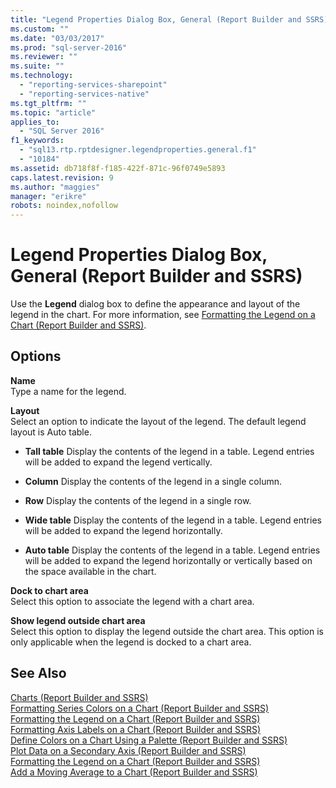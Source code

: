 ```yaml
---
title: "Legend Properties Dialog Box, General (Report Builder and SSRS) | Microsoft Docs"
ms.custom: ""
ms.date: "03/03/2017"
ms.prod: "sql-server-2016"
ms.reviewer: ""
ms.suite: ""
ms.technology: 
  - "reporting-services-sharepoint"
  - "reporting-services-native"
ms.tgt_pltfrm: ""
ms.topic: "article"
applies_to: 
  - "SQL Server 2016"
f1_keywords: 
  - "sql13.rtp.rptdesigner.legendproperties.general.f1"
  - "10184"
ms.assetid: db718f8f-f185-422f-871c-96f0749e5893
caps.latest.revision: 9
ms.author: "maggies"
manager: "erikre"
robots: noindex,nofollow
---
```

# Legend Properties Dialog Box, General (Report Builder and SSRS)
  Use the **Legend** dialog box to define the appearance and layout of the legend in the chart. For more information, see [Formatting the Legend on a Chart &#40;Report Builder and SSRS&#41;](../reporting-services/report-design/chart-legend-formatting-report-builder.md).  
  
## Options  
 **Name**  
 Type a name for the legend.  
  
 **Layout**  
 Select an option to indicate the layout of the legend. The default legend layout is Auto table.  
  
-   **Tall table** Display the contents of the legend in a table. Legend entries will be added to expand the legend vertically.  
  
-   **Column** Display the contents of the legend in a single column.  
  
-   **Row** Display the contents of the legend in a single row.  
  
-   **Wide table** Display the contents of the legend in a table. Legend entries will be added to expand the legend horizontally.  
  
-   **Auto table** Display the contents of the legend in a table. Legend entries will be added to expand the legend horizontally or vertically based on the space available in the chart.  
  
 **Dock to chart area**  
 Select this option to associate the legend with a chart area.  
  
 **Show legend outside chart area**  
 Select this option to display the legend outside the chart area. This option is only applicable when the legend is docked to a chart area.  
  
## See Also  
 [Charts &#40;Report Builder and SSRS&#41;](../reporting-services/report-design/charts-report-builder-and-ssrs.md)   
 [Formatting Series Colors on a Chart &#40;Report Builder and SSRS&#41;](../reporting-services/report-design/formatting-series-colors-on-a-chart-report-builder-and-ssrs.md)   
 [Formatting the Legend on a Chart &#40;Report Builder and SSRS&#41;](../reporting-services/report-design/chart-legend-formatting-report-builder.md)   
 [Formatting Axis Labels on a Chart &#40;Report Builder and SSRS&#41;](../reporting-services/report-design/formatting-axis-labels-on-a-chart-report-builder-and-ssrs.md)   
 [Define Colors on a Chart Using a Palette &#40;Report Builder and SSRS&#41;](../reporting-services/report-design/define-colors-on-a-chart-using-a-palette-report-builder-and-ssrs.md)   
 [Plot Data on a Secondary Axis &#40;Report Builder and SSRS&#41;](../reporting-services/report-design/plot-data-on-a-secondary-axis-report-builder-and-ssrs.md)   
 [Formatting the Legend on a Chart &#40;Report Builder and SSRS&#41;](../reporting-services/report-design/chart-legend-formatting-report-builder.md)   
 [Add a Moving Average to a Chart &#40;Report Builder and SSRS&#41;](../reporting-services/report-design/add-a-moving-average-to-a-chart-report-builder-and-ssrs.md)  
  
  